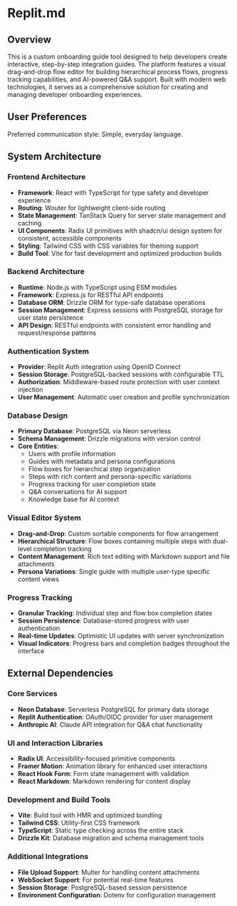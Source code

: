 # Replit.md

## Overview

This is a custom onboarding guide tool designed to help developers create interactive, step-by-step integration guides. The platform features a visual drag-and-drop flow editor for building hierarchical process flows, progress tracking capabilities, and AI-powered Q&A support. Built with modern web technologies, it serves as a comprehensive solution for creating and managing developer onboarding experiences.

## User Preferences

Preferred communication style: Simple, everyday language.

## System Architecture

### Frontend Architecture
- **Framework**: React with TypeScript for type safety and developer experience
- **Routing**: Wouter for lightweight client-side routing
- **State Management**: TanStack Query for server state management and caching
- **UI Components**: Radix UI primitives with shadcn/ui design system for consistent, accessible components
- **Styling**: Tailwind CSS with CSS variables for theming support
- **Build Tool**: Vite for fast development and optimized production builds

### Backend Architecture
- **Runtime**: Node.js with TypeScript using ESM modules
- **Framework**: Express.js for RESTful API endpoints
- **Database ORM**: Drizzle ORM for type-safe database operations
- **Session Management**: Express sessions with PostgreSQL storage for user state persistence
- **API Design**: RESTful endpoints with consistent error handling and request/response patterns

### Authentication System
- **Provider**: Replit Auth integration using OpenID Connect
- **Session Storage**: PostgreSQL-backed sessions with configurable TTL
- **Authorization**: Middleware-based route protection with user context injection
- **User Management**: Automatic user creation and profile synchronization

### Database Design
- **Primary Database**: PostgreSQL via Neon serverless
- **Schema Management**: Drizzle migrations with version control
- **Core Entities**:
  - Users with profile information
  - Guides with metadata and persona configurations
  - Flow boxes for hierarchical step organization
  - Steps with rich content and persona-specific variations
  - Progress tracking for user completion state
  - Q&A conversations for AI support
  - Knowledge base for AI context

### Visual Editor System
- **Drag-and-Drop**: Custom sortable components for flow arrangement
- **Hierarchical Structure**: Flow boxes containing multiple steps with dual-level completion tracking
- **Content Management**: Rich text editing with Markdown support and file attachments
- **Persona Variations**: Single guide with multiple user-type specific content views

### Progress Tracking
- **Granular Tracking**: Individual step and flow box completion states
- **Session Persistence**: Database-stored progress with user authentication
- **Real-time Updates**: Optimistic UI updates with server synchronization
- **Visual Indicators**: Progress bars and completion badges throughout the interface

## External Dependencies

### Core Services
- **Neon Database**: Serverless PostgreSQL for primary data storage
- **Replit Authentication**: OAuth/OIDC provider for user management
- **Anthropic AI**: Claude API integration for Q&A chat functionality

### UI and Interaction Libraries
- **Radix UI**: Accessibility-focused primitive components
- **Framer Motion**: Animation library for enhanced user interactions
- **React Hook Form**: Form state management with validation
- **React Markdown**: Markdown rendering for content display

### Development and Build Tools
- **Vite**: Build tool with HMR and optimized bundling
- **Tailwind CSS**: Utility-first CSS framework
- **TypeScript**: Static type checking across the entire stack
- **Drizzle Kit**: Database migration and schema management tools

### Additional Integrations
- **File Upload Support**: Multer for handling content attachments
- **WebSocket Support**: For potential real-time features
- **Session Storage**: PostgreSQL-based session persistence
- **Environment Configuration**: Dotenv for configuration management